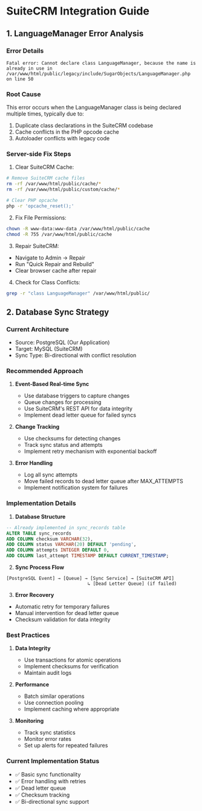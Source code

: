 # SuiteCRM Integration Guide

## 1. LanguageManager Error Analysis

### Error Details
```
Fatal error: Cannot declare class LanguageManager, because the name is already in use in 
/var/www/html/public/legacy/include/SugarObjects/LanguageManager.php on line 50
```

### Root Cause
This error occurs when the LanguageManager class is being declared multiple times, typically due to:
1. Duplicate class declarations in the SuiteCRM codebase
2. Cache conflicts in the PHP opcode cache
3. Autoloader conflicts with legacy code

### Server-side Fix Steps

1. Clear SuiteCRM Cache:
```bash
# Remove SuiteCRM cache files
rm -rf /var/www/html/public/cache/*
rm -rf /var/www/html/public/custom/cache/*

# Clear PHP opcache
php -r 'opcache_reset();'
```

2. Fix File Permissions:
```bash
chown -R www-data:www-data /var/www/html/public/cache
chmod -R 755 /var/www/html/public/cache
```

3. Repair SuiteCRM:
- Navigate to Admin → Repair
- Run "Quick Repair and Rebuild"
- Clear browser cache after repair

4. Check for Class Conflicts:
```bash
grep -r "class LanguageManager" /var/www/html/public/
```

## 2. Database Sync Strategy

### Current Architecture
- Source: PostgreSQL (Our Application)
- Target: MySQL (SuiteCRM)
- Sync Type: Bi-directional with conflict resolution

### Recommended Approach

1. **Event-Based Real-time Sync**
   - Use database triggers to capture changes
   - Queue changes for processing
   - Use SuiteCRM's REST API for data integrity
   - Implement dead letter queue for failed syncs

2. **Change Tracking**
   - Use checksums for detecting changes
   - Track sync status and attempts
   - Implement retry mechanism with exponential backoff

3. **Error Handling**
   - Log all sync attempts
   - Move failed records to dead letter queue after MAX_ATTEMPTS
   - Implement notification system for failures

### Implementation Details

1. **Database Structure**
```sql
-- Already implemented in sync_records table
ALTER TABLE sync_records 
ADD COLUMN checksum VARCHAR(32),
ADD COLUMN status VARCHAR(20) DEFAULT 'pending',
ADD COLUMN attempts INTEGER DEFAULT 0,
ADD COLUMN last_attempt TIMESTAMP DEFAULT CURRENT_TIMESTAMP;
```

2. **Sync Process Flow**
```
[PostgreSQL Event] → [Queue] → [Sync Service] → [SuiteCRM API]
                              ↳ [Dead Letter Queue] (if failed)
```

3. **Error Recovery**
- Automatic retry for temporary failures
- Manual intervention for dead letter queue
- Checksum validation for data integrity

### Best Practices

1. **Data Integrity**
   - Use transactions for atomic operations
   - Implement checksums for verification
   - Maintain audit logs

2. **Performance**
   - Batch similar operations
   - Use connection pooling
   - Implement caching where appropriate

3. **Monitoring**
   - Track sync statistics
   - Monitor error rates
   - Set up alerts for repeated failures

### Current Implementation Status
- ✅ Basic sync functionality
- ✅ Error handling with retries
- ✅ Dead letter queue
- ✅ Checksum tracking
- ✅ Bi-directional sync support
